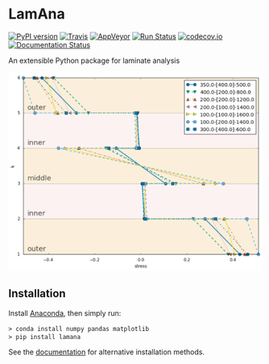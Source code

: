# LamAna

[![PyPI version](https://badge.fury.io/py/lamana.svg)](https://badge.fury.io/py/lamana)
[![Travis](https://travis-ci.org/par2/lamana.svg?branch=master)](https://travis-ci.org/par2/lamana)
[![AppVeyor](https://ci.appveyor.com/api/projects/status/github/gruntjs/grunt?branch=master&svg=true)](https://ci.appveyor.com/project/par2/lamana)
[![Run Status](https://api.shippable.com/projects/579089a03be4f4faa56d662b/badge?branch=master)](https://app.shippable.com/projects/579089a03be4f4faa56d662b)
[![codecov.io](https://codecov.io/github/par2/lamana/coverage.svg?branch=develop)](https://codecov.io/github/par2/lamana?branch=master)
[![Documentation Status](https://readthedocs.org/projects/lamana/badge/?version=latest)](http://lamana.readthedocs.io/en/latest/?badge=latest)

An extensible Python package for laminate analysis


![lamana](./docs/_images/demo_plot2.png)



## Installation

Install [Anaconda](https://www.continuum.io/downloads), then simply run:

    > conda install numpy pandas matplotlib
    > pip install lamana

See the [documentation](http://lamana.readthedocs.io/en/stable/installation2.html) for alternative installation methods.
